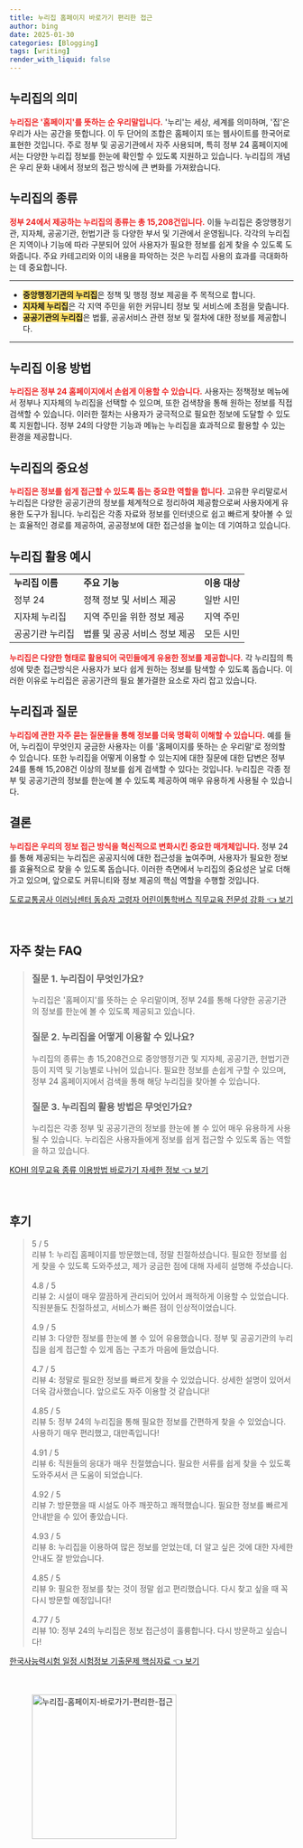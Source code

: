 ```yaml
---
title: 누리집 홈페이지 바로가기 편리한 접근
author: bing
date: 2025-01-30
categories: [Blogging]
tags: [writing]
render_with_liquid: false
---
```



<h2 id='누리집의 의미'>누리집의 의미</h2>

<p><b><span style="color: #ee2323;">누리집은 '홈페이지'를 뜻하는 순 우리말입니다.</span></b> '누리'는 세상, 세계를 의미하며, '집'은 우리가 사는 공간을 뜻합니다. 이 두 단어의 조합은 홈페이지 또는 웹사이트를 한국어로 표현한 것입니다. 주로 정부 및 공공기관에서 자주 사용되며, 특히 정부 24 홈페이지에서는 다양한 누리집 정보를 한눈에 확인할 수 있도록 지원하고 있습니다. 누리집의 개념은 우리 문화 내에서 정보의 접근 방식에 큰 변화를 가져왔습니다.</p>

<h2 id='누리집의 종류'>누리집의 종류</h2>

<p><b><span style="color: #ee2323;">정부 24에서 제공하는 누리집의 종류는 총 15,208건입니다.</span></b> 이들 누리집은 중앙행정기관, 지자체, 공공기관, 헌법기관 등 다양한 부서 및 기관에서 운영됩니다. 각각의 누리집은 지역이나 기능에 따라 구분되어 있어 사용자가 필요한 정보를 쉽게 찾을 수 있도록 도와줍니다. 주요 카테고리와 이의 내용을 파악하는 것은 누리집 사용의 효과를 극대화하는 데 중요합니다.</p>

<hr />

<ul>
    <li><b><span style="background-color: #ffe066;">중앙행정기관의 누리집</span></b>은 정책 및 행정 정보 제공을 주 목적으로 합니다.</li>
    <li><b><span style="background-color: #ffe066;">지자체 누리집</span></b>은 각 지역 주민을 위한 커뮤니티 정보 및 서비스에 초점을 맞춥니다.</li>
    <li><b><span style="background-color: #ffe066;">공공기관의 누리집</span></b>은 법률, 공공서비스 관련 정보 및 절차에 대한 정보를 제공합니다.</li>
</ul>

<hr />

<h2 id='누리집 이용 방법'>누리집 이용 방법</h2>

<p><b><span style="color: #ee2323;">누리집은 정부 24 홈페이지에서 손쉽게 이용할 수 있습니다.</span></b> 사용자는 정책정보 메뉴에서 정부나 지자체의 누리집을 선택할 수 있으며, 또한 검색창을 통해 원하는 정보를 직접 검색할 수 있습니다. 이러한 절차는 사용자가 궁극적으로 필요한 정보에 도달할 수 있도록 지원합니다. 정부 24의 다양한 기능과 메뉴는 누리집을 효과적으로 활용할 수 있는 환경을 제공합니다.</p>

<h2 id='누리집의 중요성'>누리집의 중요성</h2>

<p><b><span style="color: #ee2323;">누리집은 정보를 쉽게 접근할 수 있도록 돕는 중요한 역할을 합니다.</span></b> 고유한 우리말로서 누리집은 다양한 공공기관의 정보를 체계적으로 정리하여 제공함으로써 사용자에게 유용한 도구가 됩니다. 누리집은 각종 자료와 정보를 인터넷으로 쉽고 빠르게 찾아볼 수 있는 효율적인 경로를 제공하여, 공공정보에 대한 접근성을 높이는 데 기여하고 있습니다.</p>

<h2 id='누리집 활용 예시'>누리집 활용 예시</h2>

<table>
    <tr>
        <td><b>누리집 이름</b></td>
        <td><b>주요 기능</b></td>
        <td><b>이용 대상</b></td>
    </tr>
    <tr>
        <td>정부 24</td>
        <td>정책 정보 및 서비스 제공</td>
        <td>일반 시민</td>
    </tr>
    <tr>
        <td>지자체 누리집</td>
        <td>지역 주민을 위한 정보 제공</td>
        <td>지역 주민</td>
    </tr>
    <tr>
        <td>공공기관 누리집</td>
        <td>법률 및 공공 서비스 정보 제공</td>
        <td>모든 시민</td>
    </tr>
</table>

<p><b><span style="color: #ee2323;">누리집은 다양한 형태로 활용되어 국민들에게 유용한 정보를 제공합니다.</span></b> 각 누리집의 특성에 맞춘 접근방식은 사용자가 보다 쉽게 원하는 정보를 탐색할 수 있도록 돕습니다. 이러한 이유로 누리집은 공공기관의 필요 불가결한 요소로 자리 잡고 있습니다.</p>

<h2 id='누리집과 질문'>누리집과 질문</h2>

<p><b><span style="color: #ee2323;">누리집에 관한 자주 묻는 질문들을 통해 정보를 더욱 명확히 이해할 수 있습니다.</span></b> 예를 들어, 누리집이 무엇인지 궁금한 사용자는 이를 '홈페이지를 뜻하는 순 우리말'로 정의할 수 있습니다. 또한 누리집을 어떻게 이용할 수 있는지에 대한 질문에 대한 답변은 정부 24를 통해 15,208건 이상의 정보를 쉽게 검색할 수 있다는 것입니다. 누리집은 각종 정부 및 공공기관의 정보를 한눈에 볼 수 있도록 제공하여 매우 유용하게 사용될 수 있습니다.</p>

<h2 id='결론'>결론</h2>

<p><b><span style="color: #ee2323;">누리집은 우리의 정보 접근 방식을 혁신적으로 변화시킨 중요한 매개체입니다.</span></b> 정부 24를 통해 제공되는 누리집은 공공지식에 대한 접근성을 높여주며, 사용자가 필요한 정보를 효율적으로 찾을 수 있도록 돕습니다. 이러한 측면에서 누리집의 중요성은 날로 더해가고 있으며, 앞으로도 커뮤니티와 정보 제공의 핵심 역할을 수행할 것입니다.</p>


<p><a class="click-button" title="도로교통공사 이러닝센터 동승자 고령자 어린이통학버스 직무교육 전문성 강화" href="https://yellowplanner.github.io/posts/%EB%8F%84%EB%A1%9C%EA%B5%90%ED%86%B5%EA%B3%B5%EC%82%AC-%EC%9D%B4%EB%9F%AC%EB%8B%9D%EC%84%BC%ED%84%B0-%EB%8F%99%EC%8A%B9%EC%9E%90-%EA%B3%A0%EB%A0%B9%EC%9E%90-%EC%96%B4%EB%A6%B0%EC%9D%B4%ED%86%B5%ED%95%99%EB%B2%84%EC%8A%A4-%EC%A7%81%EB%AC%B4%EA%B5%90%EC%9C%A1-%EC%A0%84%EB%AC%B8%EC%84%B1-%EA%B0%95%ED%99%94/" rel="dofollow">도로교통공사 이러닝센터 동승자 고령자 어린이통학버스 직무교육 전문성 강화 👈 보기</a></p><br>
<h2 id='자주_찾는_FAQ'>자주 찾는 FAQ</h2>
<div itemscope="" itemtype="https://schema.org/FAQPage"> 
<blockquote> 
<div itemscope="" itemprop="mainEntity" itemtype="https://schema.org/Question"> 
<h3 itemprop="name">질문 1. 누리집이 무엇인가요?</h3> 
<div itemscope="" itemprop="acceptedAnswer" itemtype="https://schema.org/Answer"> 
<span itemprop="text"> 
<p>누리집은 '홈페이지'를 뜻하는 순 우리말이며, 정부 24를 통해 다양한 공공기관의 정보를 한눈에 볼 수 있도록 제공되고 있습니다.</p> 
</span> 
</div> 
</div> 

<div itemscope="" itemprop="mainEntity" itemtype="https://schema.org/Question"> 
<h3 itemprop="name">질문 2. 누리집을 어떻게 이용할 수 있나요?</h3> 
<div itemscope="" itemprop="acceptedAnswer" itemtype="https://schema.org/Answer"> 
<span itemprop="text"> 
<p>누리집의 종류는 총 15,208건으로 중앙행정기관 및 지자체, 공공기관, 헌법기관 등이 지역 및 기능별로 나뉘어 있습니다. 필요한 정보를 손쉽게 구할 수 있으며, 정부 24 홈페이지에서 검색을 통해 해당 누리집을 찾아볼 수 있습니다.</p> 
</span> 
</div> 
</div> 

<div itemscope="" itemprop="mainEntity" itemtype="https://schema.org/Question"> 
<h3 itemprop="name">질문 3. 누리집의 활용 방법은 무엇인가요?</h3> 
<div itemscope="" itemprop="acceptedAnswer" itemtype="https://schema.org/Answer"> 
<span itemprop="text"> 
<p>누리집은 각종 정부 및 공공기관의 정보를 한눈에 볼 수 있어 매우 유용하게 사용될 수 있습니다. 누리집은 사용자들에게 정보를 쉽게 접근할 수 있도록 돕는 역할을 하고 있습니다.</p> 
</span> 
</div> 
</div> 
</blockquote> 
</div>
<p><a class="click-button" title="KOHI 의무교육 종류 이용방법 바로가기 자세한 정보" href="https://yellowplanner.github.io/posts/KOHI-%EC%9D%98%EB%AC%B4%EA%B5%90%EC%9C%A1-%EC%A2%85%EB%A5%98-%EC%9D%B4%EC%9A%A9%EB%B0%A9%EB%B2%95-%EB%B0%94%EB%A1%9C%EA%B0%80%EA%B8%B0-%EC%9E%90%EC%84%B8%ED%95%9C-%EC%A0%95%EB%B3%B4/" rel="dofollow">KOHI 의무교육 종류 이용방법 바로가기 자세한 정보 👈 보기</a></p><br>
<h2 id='후기'>후기</h2>
<div itemscope itemtype="https://schema.org/Product">
  <blockquote>
  <div itemprop="review" itemscope itemtype="https://schema.org/Review">
      <div itemprop="reviewRating" itemscope itemtype="https://schema.org/Rating"> <span itemprop="ratingValue">5</span> / <span itemprop="bestRating">5</span> </div>
      <span itemprop="reviewBody">리뷰 1: 누리집 홈페이지를 방문했는데, 정말 친절하셨습니다. 필요한 정보를 쉽게 찾을 수 있도록 도와주셨고, 제가 궁금한 점에 대해 자세히 설명해 주셨습니다.</span>
  </div>
  <br>
  <div itemprop="review" itemscope itemtype="https://schema.org/Review">
      <div itemprop="reviewRating" itemscope itemtype="https://schema.org/Rating"> <span itemprop="ratingValue">4.8</span> / <span itemprop="bestRating">5</span> </div>
      <span itemprop="reviewBody">리뷰 2: 시설이 매우 깔끔하게 관리되어 있어서 쾌적하게 이용할 수 있었습니다. 직원분들도 친절하셨고, 서비스가 빠른 점이 인상적이었습니다.</span>
  </div>
  <br>
  <div itemprop="review" itemscope itemtype="https://schema.org/Review">
      <div itemprop="reviewRating" itemscope itemtype="https://schema.org/Rating"> <span itemprop="ratingValue">4.9</span> / <span itemprop="bestRating">5</span> </div>
      <span itemprop="reviewBody">리뷰 3: 다양한 정보를 한눈에 볼 수 있어 유용했습니다. 정부 및 공공기관의 누리집을 쉽게 접근할 수 있게 돕는 구조가 마음에 들었습니다.</span>
  </div>
  <br>
  <div itemprop="review" itemscope itemtype="https://schema.org/Review">
      <div itemprop="reviewRating" itemscope itemtype="https://schema.org/Rating"> <span itemprop="ratingValue">4.7</span> / <span itemprop="bestRating">5</span> </div>
      <span itemprop="reviewBody">리뷰 4: 정말로 필요한 정보를 빠르게 찾을 수 있었습니다. 상세한 설명이 있어서 더욱 감사했습니다. 앞으로도 자주 이용할 것 같습니다!</span>
  </div>
  <br>
  <div itemprop="review" itemscope itemtype="https://schema.org/Review">
      <div itemprop="reviewRating" itemscope itemtype="https://schema.org/Rating"> <span itemprop="ratingValue">4.85</span> / <span itemprop="bestRating">5</span> </div>
      <span itemprop="reviewBody">리뷰 5: 정부 24의 누리집을 통해 필요한 정보를 간편하게 찾을 수 있었습니다. 사용하기 매우 편리했고, 대만족입니다!</span>
  </div>
  <br>
  <div itemprop="review" itemscope itemtype="https://schema.org/Review">
      <div itemprop="reviewRating" itemscope itemtype="https://schema.org/Rating"> <span itemprop="ratingValue">4.91</span> / <span itemprop="bestRating">5</span> </div>
      <span itemprop="reviewBody">리뷰 6: 직원들의 응대가 매우 친절했습니다. 필요한 서류를 쉽게 찾을 수 있도록 도와주셔서 큰 도움이 되었습니다.</span>
  </div>
  <br>
  <div itemprop="review" itemscope itemtype="https://schema.org/Review">
      <div itemprop="reviewRating" itemscope itemtype="https://schema.org/Rating"> <span itemprop="ratingValue">4.92</span> / <span itemprop="bestRating">5</span> </div>
      <span itemprop="reviewBody">리뷰 7: 방문했을 때 시설도 아주 깨끗하고 쾌적했습니다. 필요한 정보를 빠르게 안내받을 수 있어 좋았습니다.</span>
  </div>
  <br>
  <div itemprop="review" itemscope itemtype="https://schema.org/Review">
      <div itemprop="reviewRating" itemscope itemtype="https://schema.org/Rating"> <span itemprop="ratingValue">4.93</span> / <span itemprop="bestRating">5</span> </div>
      <span itemprop="reviewBody">리뷰 8: 누리집을 이용하여 많은 정보를 얻었는데, 더 알고 싶은 것에 대한 자세한 안내도 잘 받았습니다.</span>
  </div>
  <br>
  <div itemprop="review" itemscope itemtype="https://schema.org/Review">
      <div itemprop="reviewRating" itemscope itemtype="https://schema.org/Rating"> <span itemprop="ratingValue">4.85</span> / <span itemprop="bestRating">5</span> </div>
      <span itemprop="reviewBody">리뷰 9: 필요한 정보를 찾는 것이 정말 쉽고 편리했습니다. 다시 찾고 싶을 때 꼭 다시 방문할 예정입니다!</span>
  </div>
  <br>
  <div itemprop="review" itemscope itemtype="https://schema.org/Review">
      <div itemprop="reviewRating" itemscope itemtype="https://schema.org/Rating"> <span itemprop="ratingValue">4.77</span> / <span itemprop="bestRating">5</span> </div>
      <span itemprop="reviewBody">리뷰 10: 정부 24의 누리집은 정보 접근성이 훌륭합니다. 다시 방문하고 싶습니다!</span>
  </div>
  </blockquote>
</div>
<p><a class="click-button" title="한국사능력시험 일정 시험정보 기출문제 핵심자료" href="https://yellowplanner.github.io/posts/%ED%95%9C%EA%B5%AD%EC%82%AC%EB%8A%A5%EB%A0%A5%EC%8B%9C%ED%97%98-%EC%9D%BC%EC%A0%95-%EC%8B%9C%ED%97%98%EC%A0%95%EB%B3%B4-%EA%B8%B0%EC%B6%9C%EB%AC%B8%EC%A0%9C-%ED%95%B5%EC%8B%AC%EC%9E%90%EB%A3%8C/" rel="dofollow">한국사능력시험 일정 시험정보 기출문제 핵심자료 👈 보기</a></p><br>
<figure class="image"><img src="https://yellowplanner.github.io/assets/img/thumbnail/누리집-홈페이지-바로가기-편리한-접근.webp" alt="누리집-홈페이지-바로가기-편리한-접근" width="256" height="256"></figure>